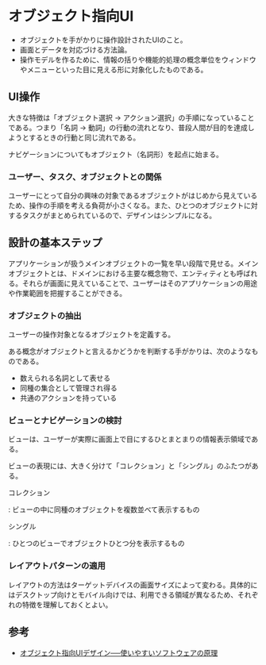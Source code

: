 # オブジェクト指向UI

- オブジェクトを手がかりに操作設計されたUIのこと。
- 画面とデータを対応づける方法論。
- 操作モデルを作るために、情報の括りや機能的処理の概念単位をウィンドウやメニューといった目に見える形に対象化したものである。

## UI操作

大きな特徴は「オブジェクト選択 → アクション選択」の手順になっていることである。つまり「名詞 → 動詞」の行動の流れとなり、普段人間が目的を達成しようとするときの行動と同じ流れである。

ナビゲーションについてもオブジェクト（名詞形）を起点に始まる。

### ユーザー、タスク、オブジェクトとの関係

ユーザーにとって自分の興味の対象であるオブジェクトがはじめから見えているため、操作の手順を考える負荷が小さくなる。また、ひとつのオブジェクトに対するタスクがまとめられているので、デザインはシンプルになる。

## 設計の基本ステップ

アプリケーションが扱うメインオブジェクトの一覧を早い段階で見せる。メインオブジェクトとは、ドメインにおける主要な概念物で、エンティティとも呼ばれる。それらが画面に見えていることで、ユーザーはそのアプリケーションの用途や作業範囲を把握することができる。

### オブジェクトの抽出

ユーザーの操作対象となるオブジェクトを定義する。

ある概念がオブジェクトと言えるかどうかを判断する手がかりは、次のようなものである。

- 数えられる名詞として表せる
- 同種の集合として管理され得る
- 共通のアクションを持っている

### ビューとナビゲーションの検討

ビューは、ユーザーが実際に画面上で目にするひとまとまりの情報表示領域である。

ビューの表現には、大きく分けて「コレクション」と「シングル」のふたつがある。

コレクション

:   ビューの中に同種のオブジェクトを複数並べて表示するもの

シングル

:   ひとつのビューでオブジェクトひとつ分を表示するもの

### レイアウトパターンの適用

レイアウトの方法はターゲットデバイスの画面サイズによって変わる。具体的にはデスクトップ向けとモバイル向けでは、利用できる領域が異なるため、それぞれの特徴を理解しておくとよい。

## 参考

- [オブジェクト指向UIデザイン──使いやすいソフトウェアの原理](https://www.amazon.co.jp/dp/4297113511)
